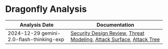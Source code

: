 # Dragonfly Analysis
| Analysis Date | Documentation |
|---------------|---------------|
| 2024-12-29 gemini-2.0-flash-thinking-exp | [Security Design Review](dragonflydb/dragonfly/2024-12-29-gemini-2.0-flash-thinking-exp/sec-design.md), [Threat Modeling](dragonflydb/dragonfly/2024-12-29-gemini-2.0-flash-thinking-exp/threat-modeling.md), [Attack Surface](dragonflydb/dragonfly/2024-12-29-gemini-2.0-flash-thinking-exp/attack-surface.md), [Attack Tree](dragonflydb/dragonfly/2024-12-29-gemini-2.0-flash-thinking-exp/attack-tree.md) |